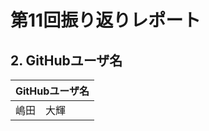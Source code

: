 # 第11回振り返りレポート

## 2. GitHubユーザ名

|     GitHubユーザ名       |
|    --------------| 
|     嶋田　大輝      |
